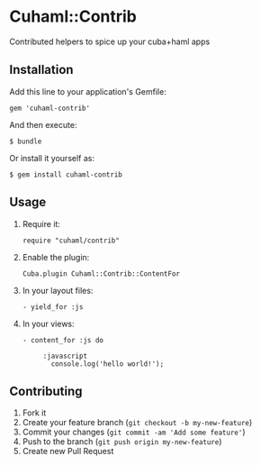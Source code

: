 # Cuhaml::Contrib

Contributed helpers to spice up your cuba+haml apps

## Installation

Add this line to your application's Gemfile:

    gem 'cuhaml-contrib'

And then execute:

    $ bundle

Or install it yourself as:

    $ gem install cuhaml-contrib

## Usage

1. Require it:

    `require "cuhaml/contrib"`

2. Enable the plugin:

    `Cuba.plugin Cuhaml::Contrib::ContentFor`

3. In your layout files:

    `- yield_for :js`

4. In your views:

    `- content_for :js do`

            :javascript
              console.log('hello world!');

## Contributing

1. Fork it
2. Create your feature branch (`git checkout -b my-new-feature`)
3. Commit your changes (`git commit -am 'Add some feature'`)
4. Push to the branch (`git push origin my-new-feature`)
5. Create new Pull Request
